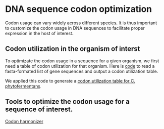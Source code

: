 # DNA sequence codon optimization

Codon usage can vary widely across different species. It is thus important to customize the codon usage in DNA sequences to facilitate proper expression in the host of interest.

## Codon utilization in the organism of interst

To optimizate the codon usage in a sequence for a given organism, we first need a table of codon utilization for that organism. Here is [code](https://github.com/actolonen/Analysis_Lab/blob/main/DNA_Sequences/Codon_Optimization/codon_frequencies.qmd) to read a fasta-formated list of gene sequences and output a codon utilization table.

We applied this code to generate a [codon utilization table for C. phytofermentans](https://github.com/actolonen/Analysis_Lab/blob/main/DNA_Sequences/Codon_Optimization/Data/codons_frequencies_cphy.csv).

## Tools to optimize the codon usage for a sequence of interest.

[Codon harmonizer](https://codonharmonizer.systemsbiology.nl/)
